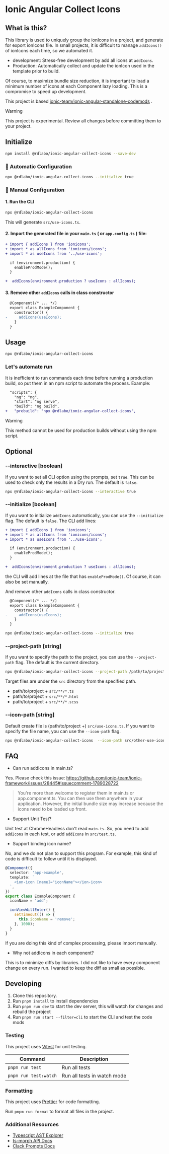 # Ionic Angular Collect Icons

## What is this?

This library is used to uniquely group the ionIcons in a project, and generate for export ionIcons file. In small projects, it is difficult to manage `addIcons()` of ionIcons each time, so we automated it.

- development: Stress-free development by add all icons at `addIcons`.
- Production: Automatically collect and update the ionIcon used in the template prior to build.

Of course, to maximize bundle size reduction, it is important to load a minimum number of icons at each Component lazy loading. This is a compromise to speed up development.

This project is based [ionic-team/ionic-angular-standalone-codemods](https://github.com/ionic-team/ionic-angular-standalone-codemods) .

> [!WARNING]
> This project is experimental. Review all changes before committing them to your project.

## Initialize

```bash
npm install @rdlabo/ionic-angular-collect-icons --save-dev
```

### 🤖 Automatic Configuration

```bash
npx @rdlabo/ionic-angular-collect-icons --initialize true
```

### 📝 Manual Configuration

#### 1. Run the CLI

```bash
npx @rdlabo/ionic-angular-collect-icons
```

This will generate `src/use-icons.ts`.

#### 2. Import the generated file in your `main.ts` ( or `app.config.ts` ) file:

```diff
+ import { addIcons } from 'ionicons';
+ import * as allIcons from 'ionicons/icons';
+ import * as useIcons from '../use-icons';

  if (environment.production) {
    enableProdMode();
  }

+  addIcons(environment.production ? useIcons : allIcons);
```

#### 3. Remove other `addIcons` calls in class constructor

```diff
  @Component(/* ... */)
  export class ExampleComponent {
    constructor() {
-     addIcons(useIcons);
    }
  }
```

## Usage

```bash
npx @rdlabo/ionic-angular-collect-icons
```

### Let's automate run

It is inefficient to run commands each time before running a production build, so put them in an npm script to automate the process. Example:

```diff
  "scripts": {
    "ng": "ng",
    "start": "ng serve",
    "build": "ng build",
+   "prebuild": "npx @rdlabo/ionic-angular-collect-icons",
```

> [!WARNING]
> This method cannot be used for production builds without using the npm script.

## Optional

### --interactive [boolean]

If you want to set all CLI option using the prompts, set `true`. This can be used to check only the results in a Dry run.
The default is `false`.

```bash
npx @rdlabo/ionic-angular-collect-icons --interactive true
```

### --initialize [boolean]

If you want to initialize `addIcons` automatically, you can use the `--initialize` flag. The default is `false`. The CLI add lines:

```diff
+ import { addIcons } from 'ionicons';
+ import * as allIcons from 'ionicons/icons';
+ import * as useIcons from '../use-icons';

  if (environment.production) {
    enableProdMode();
  }

+  addIcons(environment.production ? useIcons : allIcons);
```

the CLI will add lines at the file that has `enableProdMode()`. Of course, it can also be set manually.

And remove other `addIcons` calls in class constructor.

```diff
  @Component(/* ... */)
  export class ExampleComponent {
    constructor() {
-     addIcons(useIcons);
    }
  }
```

```bash
npx @rdlabo/ionic-angular-collect-icons --initialize true
```

### --project-path [string]

If you want to specify the path to the project, you can use the `--project-path` flag. The default is the current directory.

```bash
npx @rdlabo/ionic-angular-collect-icons --project-path /path/to/project
```

Target files are under the `src` directory from the specified path.

- path/to/project + `src/**/*.ts`
- path/to/project + `src/**/*.html`
- path/to/project + `src/**/*.scss`

### --icon-path [string]

Default create file is (path/to/project +) `src/use-icons.ts`. If you want to specify the file name, you can use the `--icon-path` flag.

```bash
npx @rdlabo/ionic-angular-collect-icons  --icon-path src/other-use-icons.ts
```

## FAQ

- Can run addIcons in main.ts?

Yes. Please check this issue: https://github.com/ionic-team/ionic-framework/issues/28445#issuecomment-1789028722

> You're more than welcome to register them in main.ts or app.component.ts. You can then use them anywhere in your application. However, the initial bundle size may increase because the icons need to be loaded up front.

- Support Unit Test?

Unit test at ChromeHeadless don't read `main.ts`. So, you need to add `addIcons` in each test, or add `addIcons` in `src/test.ts`.

- Support binding icon name?

No, and we do not plan to support this program. For example, this kind of code is difficult to follow until it is displayed.

```ts
@Component({
  selector: 'app-example',
  template: `
    <ion-icon [name]="iconName"></ion-icon>
  `,
})
export class ExampleComponent {
  iconName = 'add';

  ionViewWillEnter() {
    setTimeout(() => {
      this.iconName = 'remove';
    }, 1000);
  }
}
```

If you are doing this kind of complex processing, please import manually.

- Why not addIcons in each component?

This is to minimize diffs by libraries. I did not like to have every component change on every run. I wanted to keep the diff as small as possible.

## Developing

1. Clone this repository.
2. Run `pnpm install` to install dependencies
3. Run `pnpm run dev` to start the dev server, this will watch for changes and rebuild the project
4. Run `pnpm run start --filter=cli` to start the CLI and test the code mods

### Testing

This project uses [Vitest](https://vitest.dev/) for unit testing.

| Command               | Description                 |
| --------------------- | --------------------------- |
| `pnpm run test`       | Run all tests               |
| `pnpm run test:watch` | Run all tests in watch mode |

### Formatting

This project uses [Prettier](https://prettier.io/) for code formatting.

Run `pnpm run format` to format all files in the project.

### Additional Resources

- [Typescript AST Explorer](https://ts-ast-viewer.com/)
- [ts-morph API Docs](https://ts-morph.com/)
- [Clack Prompts Docs](https://github.com/natemoo-re/clack/tree/main/packages/prompts#readme)
